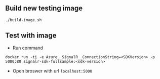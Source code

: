 ## Build new testing image

```
./build-image.sh
```

## Test with image
- Run command
```
docker run -ti -e Azure__SignalR__ConnectionString=<SDKVersion> -p 5000:80 signalr-sdk-fullsample:<sdk-version>
```
- Open broswer with url `localhost:5000`
